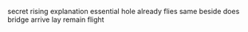 secret rising explanation essential hole already flies same beside does bridge arrive lay remain flight